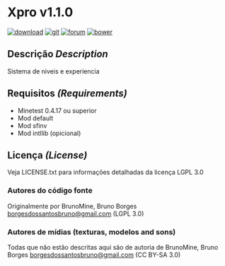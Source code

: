 # Xpro v1.1.0
[![download](https://img.shields.io/github/tag/BrunoMine/xpro.svg?style=flat-square&label=release)](https://github.com/BrunoMine/xpro/archive/v1.1.0.zip)
[![git](https://img.shields.io/badge/git-project-green.svg?style=flat-square)](https://github.com/BrunoMine/xpro)
[![forum](https://img.shields.io/badge/minetest-mod-green.svg?style=flat-square)](https://forum.minetest.net/viewtopic.php?f=9&t=20499&p=325793#p325793)
[![bower](https://img.shields.io/badge/bower-mod-green.svg?style=flat-square)](https://minetest-bower.herokuapp.com/mods/xpro)

## Descrição _Description_
Sistema de niveis e experiencia

## Requisitos _(Requirements)_
* Minetest 0.4.17 ou superior
* Mod default
* Mod sfinv
* Mod intllib (opicional)

## Licença _(License)_
Veja LICENSE.txt para informações detalhadas da licença LGPL 3.0

### Autores do código fonte
Originalmente por BrunoMine, Bruno Borges <borgesdossantosbruno@gmail.com> (LGPL 3.0)

### Autores de mídias (texturas, modelos and sons)

Todas que não estão descritas aqui são de autoria de
BrunoMine, Bruno Borges <borgesdossantosbruno@gmail.com> (CC BY-SA 3.0)

